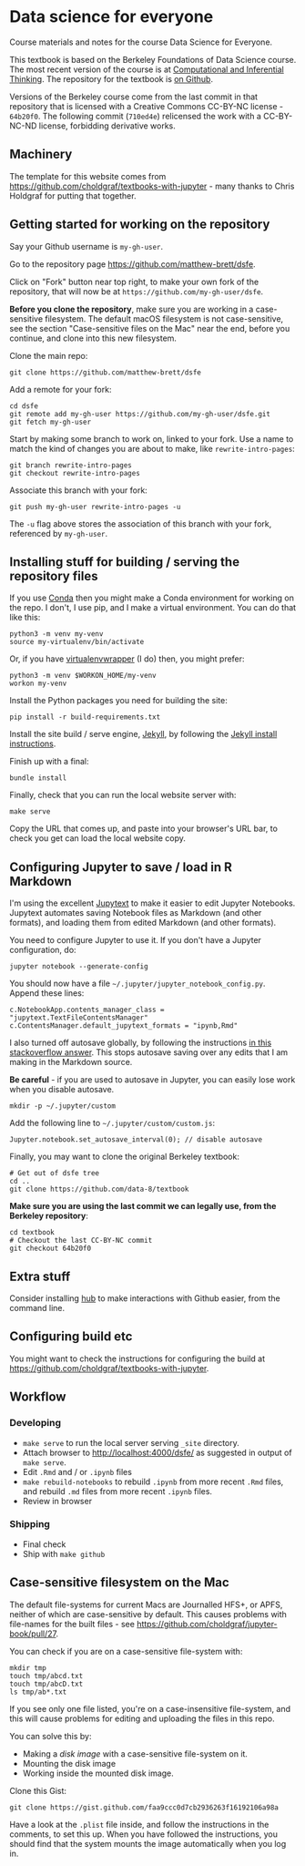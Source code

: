 # Data science for everyone

Course materials and notes for the course Data Science for Everyone.

This textbook is based on the Berkeley Foundations of Data Science course.
The most recent version of the course is at [Computational and Inferential
Thinking](https://www.inferentialthinking.com).  The repository for the
textbook is [on Github](https://github.com/data8/textbook).

Versions of the Berkeley course come from the last commit in that repository
that is licensed with a Creative Commons CC-BY-NC license - `64b20f0`.  The
following commit (`710ed4e`) relicensed the work with a CC-BY-NC-ND license,
forbidding derivative works.

## Machinery

The template for this website comes from
<https://github.com/choldgraf/textbooks-with-jupyter> - many thanks to Chris
Holdgraf for putting that together.

## Getting started for working on the repository

Say your Github username is `my-gh-user`.

Go to the repository page <https://github.com/matthew-brett/dsfe>.

Click on "Fork" button near top right, to make your own fork of the
repository, that will now be at `https://github.com/my-gh-user/dsfe`.

**Before you clone the repository**, make sure you are working in a
case-sensitive filesystem.  The default macOS filesystem is not
case-sensitive, see the section "Case-sensitive files on the Mac" near the
end, before you continue, and clone into this new filesystem.

Clone the main repo:

```
git clone https://github.com/matthew-brett/dsfe
```

Add a remote for your fork:

```
cd dsfe
git remote add my-gh-user https://github.com/my-gh-user/dsfe.git
git fetch my-gh-user
```

Start by making some branch to work on, linked to your fork.  Use a name to
match the kind of changes you are about to make, like `rewrite-intro-pages`:

```
git branch rewrite-intro-pages
git checkout rewrite-intro-pages
```

Associate this branch with your fork:

```
git push my-gh-user rewrite-intro-pages -u
```

The `-u` flag above stores the association of this branch with your fork,
referenced by `my-gh-user`.

## Installing stuff for building / serving the repository files

If you use [Conda](https://conda.io/docs) then you might make a Conda
environment for working on the repo.  I don't, I use pip, and I make a
virtual environment.  You can do that like this:

```
python3 -m venv my-venv
source my-virtualenv/bin/activate
```

Or, if you have
[virtualenvwrapper](https://virtualenvwrapper.readthedocs.io/en/stable/) (I
do) then, you might prefer:

```
python3 -m venv $WORKON_HOME/my-venv
workon my-venv
```

Install the Python packages you need for building the site:

```
pip install -r build-requirements.txt
```

Install the site build / serve engine, [Jekyll](https://jekyllrb.com), by
following the [Jekyll install
instructions](https://jekyllrb.com/docs/installation).

Finish up with a final:

```
bundle install
```

Finally, check that you can run the local website server with:

```
make serve
```

Copy the URL that comes up, and paste into your browser's URL bar, to check
you get can load the local website copy.

## Configuring Jupyter to save / load in R Markdown

I'm using the excellent [Jupytext](https://github.com/mwouts/jupytext) to make
it easier to edit Jupyter Notebooks.  Jupytext automates saving Notebook files
as Markdown (and other formats), and loading them from edited Markdown (and
other formats).

You need to configure Jupyter to use it.  If you don't have a Jupyter
configuration, do:

```
jupyter notebook --generate-config
```

You should now have a file `~/.jupyter/jupyter_notebook_config.py`.  Append
these lines:

```
c.NotebookApp.contents_manager_class = "jupytext.TextFileContentsManager"
c.ContentsManager.default_jupytext_formats = "ipynb,Rmd"
```

I also turned off autosave globally, by following the instructions [in this
stackoverflow answer](https://stackoverflow.com/a/45980165).  This stops
autosave saving over any edits that I am making in the Markdown source.

**Be careful** - if you are used to autosave in Jupyter, you can easily lose
work when you disable autosave.

```
mkdir -p ~/.jupyter/custom
```

Add the following line to `~/.jupyter/custom/custom.js`:

```
Jupyter.notebook.set_autosave_interval(0); // disable autosave
```

Finally, you may want to clone the original Berkeley textbook:

```
# Get out of dsfe tree
cd ..
git clone https://github.com/data-8/textbook
```

**Make sure you are using the last commit we can legally use, from the
Berkeley repository**:

```
cd textbook
# Checkout the last CC-BY-NC commit
git checkout 64b20f0
```

## Extra stuff

Consider installing [hub](https://github.com/github/hub) to make interactions
with Github easier, from the command line.

## Configuring build etc

You might want to check the instructions for configuring the build at
https://github.com/choldgraf/textbooks-with-jupyter.

## Workflow

### Developing

* `make serve` to run the local server serving `_site` directory.
* Attach browser to <http://localhost:4000/dsfe/> as suggested in output of
  `make serve`.
* Edit `.Rmd` and / or `.ipynb` files
* `make rebuild-notebooks` to rebuild `.ipynb` from more recent `.Rmd` files,
  and rebuild `.md` files from more recent `.ipynb` files.
* Review in browser

### Shipping

* Final check
* Ship with `make github`

## Case-sensitive filesystem on the Mac

The default file-systems for current Macs are Journalled HFS+, or APFS,
neither of which are case-sensitive by default.  This causes problems with
file-names for the built files - see
<https://github.com/choldgraf/jupyter-book/pull/27>.

You can check if you are on a case-sensitive file-system with:

```
mkdir tmp
touch tmp/abcd.txt
touch tmp/abcD.txt
ls tmp/ab*.txt
```

If you see only one file listed, you're on a case-insensitive file-system, and
this will cause problems for editing and uploading the files in this repo.

You can solve this by:

* Making a *disk image* with a case-sensitive file-system on it.
* Mounting the disk image
* Working inside the mounted disk image.

Clone this Gist:

```
git clone https://gist.github.com/faa9ccc0d7cb2936263f16192106a98a
```

Have a look at the `.plist` file inside, and follow the instructions in the
comments, to set this up.  When you have followed the instructions, you should
find that the system mounts the image automatically when you log in.
